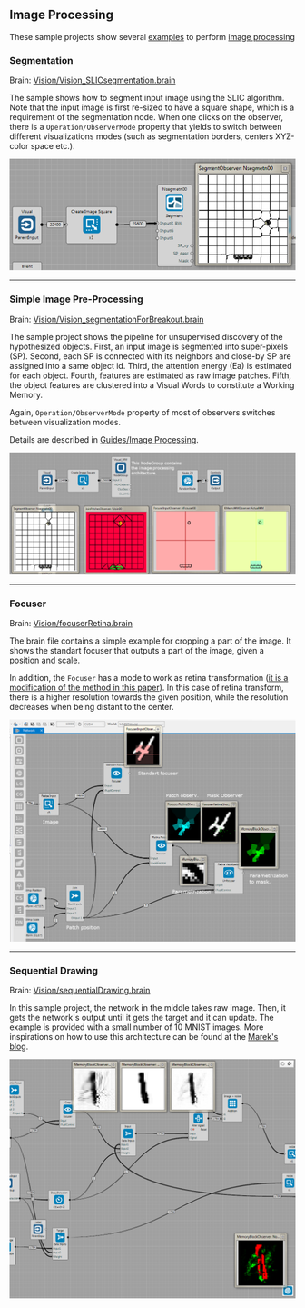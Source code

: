## Image Processing

These sample projects show several [examples](https://github.com/GoodAI/BrainSimulatorSampleProjects/tree/master/Vision) to perform [image processing](../guides/improc.md)

### Segmentation
Brain: [Vision/Vision_SLICsegmentation.brain](https://github.com/GoodAI/BrainSimulatorSampleProjects/blob/master/Vision/Vision_SLICsegmentation.brain)

The sample shows how to segment input image using the SLIC algorithm. Note that the input image is first re-sized to have a square shape, which is a requirement of the segmentation node. When one clicks on the observer, there is a `Operation/ObserverMode` property that yields to switch between different visualizations modes (such as segmentation borders, centers XYZ-color space etc.).

![](../img/vision_ex_SLIC.PNG)

---

### Simple Image Pre-Processing

Brain: [Vision/Vision_segmentationForBreakout.brain](https://github.com/GoodAI/BrainSimulatorSampleProjects/blob/master/Vision/Vision_segmentationForBreakout.brain)

The sample project shows the pipeline for unsupervised discovery of the hypothesized objects. First, an input image is segmented into super-pixels (SP). Second, each SP is connected with its neighbors and close-by SP are assigned into a same object id. Third, the attention energy (Ea) is estimated for each object. Fourth, features are estimated as raw image patches. Fifth, the object features are clustered into a Visual Words to constitute a Working Memory.

Again, `Operation/ObserverMode` property of most of observers switches between visualization modes.

Details are described in [Guides/Image Processing](../guides/improc.md).

![](../img/vision_ex_pong.PNG)


---

### Focuser
Brain: [Vision/focuserRetina.brain](https://github.com/GoodAI/BrainSimulatorSampleProjects/blob/master/Vision/focuserRetina.brain)

The brain file contains a simple example for cropping a part of the image. It shows the standart focuser that outputs a part of the image, given a position and scale.

In addition, the `Focuser` has a mode to work as retina transformation ([it is a modification of the method in this paper](http://papers.nips.cc/paper/4089-learning-to-combine-foveal-glimpses-with-a-third-order-boltzmann-machine.pdf)). In this case of retina transform, there is a higher resolution towards the given position, while the resolution decreases when being distant to the center.

![](../img/retinaFocuser_for_manual.png)


---

### Sequential Drawing
Brain: [Vision/sequentialDrawing.brain](https://github.com/GoodAI/BrainSimulatorSampleProjects/blob/master/Vision/sequentialDrawing.brain)

In this sample project, the network in the middle takes raw image. Then, it gets the network's output until it gets the target and it can update. The example is provided with a small number of 10 MNIST images. More inspirations on how to use this architecture can be found at the [Marek's blog](http://blog.marekrosa.org/2015/09/another-goodai-milestone-attention_16.html).


![](../img/DrawFaces.PNG)
